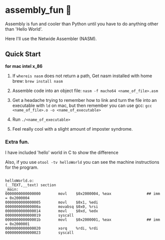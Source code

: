 # assembly_fun  💾
Assembly is fun and cooler than Python until you have to do anything other than 'Hello World'. 

Here I'll use the Netwide Assembler (NASM).

## Quick Start
**for mac intel x_86**
1. If `whereis nasm` does not return a path, Get nasm installed with home brew:
`brew install nasm`

2. Assemble code into an object file:
`nasm -f macho64 <name_of_file>.asm`

3. Get a headache trying to remember how to link and turn the file into an executable with `ld` on mac, but then remember you can use gcc:
`gcc <name_of_file>.o -o <name_of_executable>`

4. Run `./<name_of_executable>`

5. Feel really cool with a slight amount of imposter syndrome.

### Extra fun.
I have included 'hello' world in C to show the difference 



Also, if you use `otool -tv helloWorld` you can see the machine instructions for the program.

```

helloWorld.o:
(__TEXT,__text) section
_main:
0000000000000000        movl    $0x2000004, %eax                ## imm = 0x2000004
0000000000000005        movl    $0x1, %edi
000000000000000a        movabsq $0x0, %rsi
0000000000000014        movl    $0xd, %edx
0000000000000019        syscall
000000000000001b        movl    $0x2000001, %eax                ## imm = 0x2000001
0000000000000020        xorq    %rdi, %rdi
0000000000000023        syscall

```
